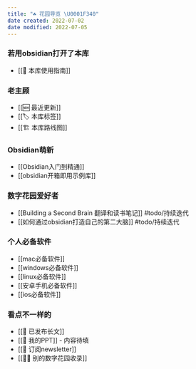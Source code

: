 ```yaml
---
title: "☘️ 花园导览 \U0001F340"
date created: 2022-07-02
date modified: 2022-07-05
---
```


### 若用obsidian打开了本库

- [[🧰 本库使用指南]]

### 老主顾

- [[🆕 最近更新]]
- [[🏷 本库标签]]
- [[🏗 本库路线图]]

### Obsidian萌新

- [[Obsidian入门到精通]]
- [[obsidian开箱即用示例库]]

### 数字花园爱好者

- [[Building a Second Brain 翻译和读书笔记]] #todo/持续迭代
- [[如何通过obsidian打造自己的第二大脑]] #todo/持续迭代

### 个人必备软件

- [[mac必备软件]]
- [[windows必备软件]]
- [[linux必备软件]]
- [[安卓手机必备软件]]
- [[ios必备软件]]

### 看点不一样的

- [[🏹 已发布长文]]
- [[🎥 我的PPT]] - 内容待填
- [[📩 订阅newsletter]]
- [[👬🏻 别的数字花园收录]]
